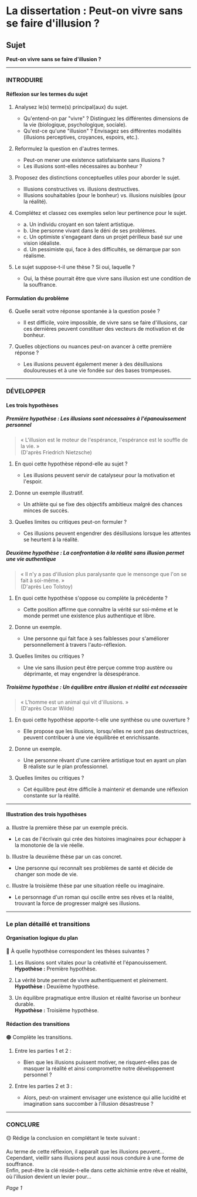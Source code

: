 # La dissertation : Peut-on vivre sans se faire d'illusion ?

## Sujet
**Peut-on vivre sans se faire d'illusion ?**

---

### INTRODUIRE

#### Réflexion sur les termes du sujet

1. Analysez le(s) terme(s) principal(aux) du sujet.  
   - Qu'entend-on par "vivre" ? Distinguez les différentes dimensions de la vie (biologique, psychologique, sociale).
   - Qu'est-ce qu'une "illusion" ? Envisagez ses différentes modalités (illusions perceptives, croyances, espoirs, etc.).

2. Reformulez la question en d'autres termes.  
   - Peut-on mener une existence satisfaisante sans illusions ? 
   - Les illusions sont-elles nécessaires au bonheur ?

3. Proposez des distinctions conceptuelles utiles pour aborder le sujet.  
   - Illusions constructives vs. illusions destructives.
   - Illusions souhaitables (pour le bonheur) vs. illusions nuisibles (pour la réalité).

4. Complétez et classez ces exemples selon leur pertinence pour le sujet.  
   - a. Un individu croyant en son talent artistique.  
   - b. Une personne vivant dans le déni de ses problèmes.  
   - c. Un optimiste s'engageant dans un projet périlleux basé sur une vision idéaliste.  
   - d. Un pessimiste qui, face à des difficultés, se démarque par son réalisme.

5. Le sujet suppose-t-il une thèse ? Si oui, laquelle ?  
   - Oui, la thèse pourrait être que vivre sans illusion est une condition de la souffrance.

#### Formulation du problème

6. Quelle serait votre réponse spontanée à la question posée ?  
   - Il est difficile, voire impossible, de vivre sans se faire d'illusions, car ces dernières peuvent constituer des vecteurs de motivation et de bonheur.

7. Quelles objections ou nuances peut-on avancer à cette première réponse ?  
   - Les illusions peuvent également mener à des désillusions douloureuses et à une vie fondée sur des bases trompeuses.

---

### DÉVELOPPER

#### Les trois hypothèses

##### Première hypothèse : Les illusions sont nécessaires à l'épanouissement personnel

> « L'illusion est le moteur de l'espérance, l'espérance est le souffle de la vie. »  
> (D'après Friedrich Nietzsche)

1. En quoi cette hypothèse répond-elle au sujet ?  
   - Les illusions peuvent servir de catalyseur pour la motivation et l'espoir.

2. Donne un exemple illustratif.  
   - Un athlète qui se fixe des objectifs ambitieux malgré des chances minces de succès.

3. Quelles limites ou critiques peut-on formuler ?  
   - Ces illusions peuvent engendrer des désillusions lorsque les attentes se heurtent à la réalité.

##### Deuxième hypothèse : La confrontation à la réalité sans illusion permet une vie authentique

> « Il n'y a pas d'illusion plus paralysante que le mensonge que l'on se fait à soi-même. »  
> (D'après Leo Tolstoy)

1. En quoi cette hypothèse s'oppose ou complète la précédente ?  
   - Cette position affirme que connaître la vérité sur soi-même et le monde permet une existence plus authentique et libre.

2. Donne un exemple.  
   - Une personne qui fait face à ses faiblesses pour s'améliorer personnellement à travers l'auto-réflexion.

3. Quelles limites ou critiques ?  
   - Une vie sans illusion peut être perçue comme trop austère ou déprimante, et may engendrer la désespérance.

##### Troisième hypothèse : Un équilibre entre illusion et réalité est nécessaire

> « L'homme est un animal qui vit d'illusions. »  
> (D'après Oscar Wilde)

1. En quoi cette hypothèse apporte-t-elle une synthèse ou une ouverture ?  
   - Elle propose que les illusions, lorsqu'elles ne sont pas destructrices, peuvent contribuer à une vie équilibrée et enrichissante.

2. Donne un exemple.  
   - Une personne rêvant d'une carrière artistique tout en ayant un plan B réaliste sur le plan professionnel.

3. Quelles limites ou critiques ?  
   - Cet équilibre peut être difficile à maintenir et demande une réflexion constante sur la réalité.

---

#### Illustration des trois hypothèses

a. Illustre la première thèse par un exemple précis.  
   - Le cas de l'écrivain qui crée des histoires imaginaires pour échapper à la monotonie de la vie réelle.

b. Illustre la deuxième thèse par un cas concret.  
   - Une personne qui reconnaît ses problèmes de santé et décide de changer son mode de vie.

c. Illustre la troisième thèse par une situation réelle ou imaginaire.  
   - Le personnage d'un roman qui oscille entre ses rêves et la réalité, trouvant la force de progresser malgré ses illusions.

---

### Le plan détaillé et transitions

#### Organisation logique du plan

🔴 À quelle hypothèse correspondent les thèses suivantes ?

1. Les illusions sont vitales pour la créativité et l'épanouissement.  
   **Hypothèse :** Première hypothèse.

2. La vérité brute permet de vivre authentiquement et pleinement.  
   **Hypothèse :** Deuxième hypothèse.

3. Un équilibre pragmatique entre illusion et réalité favorise un bonheur durable.  
   **Hypothèse :** Troisième hypothèse.

#### Rédaction des transitions

🟠 Complète les transitions.

1. Entre les parties 1 et 2 :  
   - Bien que les illusions puissent motiver, ne risquent-elles pas de masquer la réalité et ainsi compromettre notre développement personnel ?

2. Entre les parties 2 et 3 :  
   - Alors, peut-on vraiment envisager une existence qui allie lucidité et imagination sans succomber à l’illusion désastreuse ?

---

### CONCLURE

🟡 Rédige la conclusion en complétant le texte suivant :

Au terme de cette réflexion, il apparaît que les illusions peuvent…  
Cependant, vieillir sans illusions peut aussi nous conduire à une forme de souffrance.  
Enfin, peut-être la clé réside-t-elle dans cette alchimie entre rêve et réalité, où l’illusion devient un levier pour… 

*Page 1*